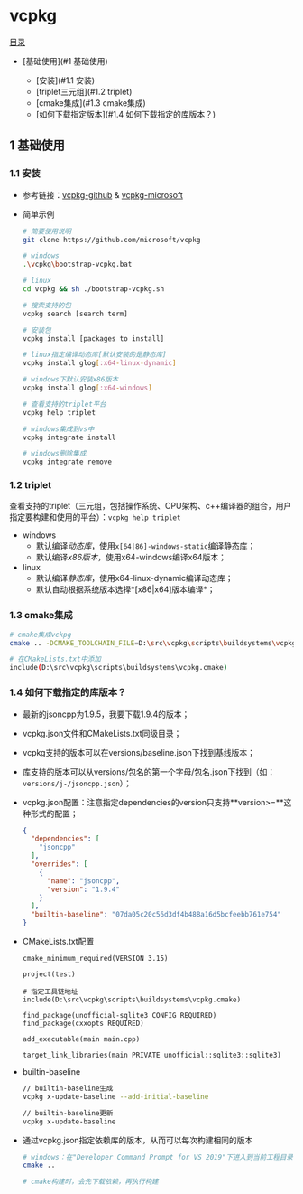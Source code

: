 # vcpkg

[目录](#目录)

- [基础使用](#1 基础使用)

  - [安装](#1.1 安装)
  - [triplet三元组](#1.2 triplet)
  - [cmake集成](#1.3 cmake集成)
  - [如何下载指定版本](#1.4 如何下载指定的库版本？)

  

## 1 基础使用

### 1.1 安装

- 参考链接：[vcpkg-github](https://github.com/microsoft/vcpkg) & [vcpkg-microsoft](https://learn.microsoft.com/zh-cn/vcpkg/)

- 简单示例

  ```sh
  # 简要使用说明
  git clone https://github.com/microsoft/vcpkg
  
  # windows
  .\vcpkg\bootstrap-vcpkg.bat
  
  # linux
  cd vcpkg && sh ./bootstrap-vcpkg.sh
  
  # 搜索支持的包
  vcpkg search [search term]
  
  # 安装包
  vcpkg install [packages to install]
  
  # linux指定编译动态库[默认安装的是静态库]
  vcpkg install glog[:x64-linux-dynamic]
  
  # windows下默认安装x86版本
  vcpkg install glog[:x64-windows]
  
  # 查看支持的triplet平台
  vcpkg help triplet
  
  # windows集成到vs中
  vcpkg integrate install
  
  # windows删除集成
  vcpkg integrate remove
  ```

### 1.2 triplet
查看支持的triplet（三元组，包括操作系统、CPU架构、c++编译器的组合，用户指定要构建和使用的平台）：`vcpkg help triplet`

- windows
  - 默认编译*动态库*，使用`x[64|86]-windows-static`编译静态库；
  - 默认编译*x86版本*，使用x64-windows编译x64版本；
- linux
  - 默认编译*静态库*，使用x64-linux-dynamic编译动态库；
  - 默认自动根据系统版本选择*[x86|x64]版本编译*；

### 1.3 cmake集成

  ```sh
  # cmake集成vckpg
  cmake .. -DCMAKE_TOOLCHAIN_FILE=D:\src\vcpkg\scripts\buildsystems\vcpkg.cmake
  
  # 在CMakeLists.txt中添加
  include(D:\src\vcpkg\scripts\buildsystems\vcpkg.cmake)
  ```

### 1.4 如何下载指定的库版本？

  - 最新的jsoncpp为1.9.5，我要下载1.9.4的版本；
  - vcpkg.json文件和CMakeLists.txt同级目录；
  - vcpkg支持的版本可以在versions/baseline.json下找到基线版本；
  - 库支持的版本可以从versions/包名的第一个字母/包名.json下找到（如：`versions/j-/jsoncpp.json`）；

  - vcpkg.json配置：注意指定dependencies的version只支持**version>=**这种形式的配置；

    ```json
    {
      "dependencies": [
        "jsoncpp"
      ],
      "overrides": [
        {
          "name": "jsoncpp",
          "version": "1.9.4"
        }
      ],
      "builtin-baseline": "07da05c20c56d3df4b488a16d5bcfeebb761e754"
    }
    ```

  - CMakeLists.txt配置

    ```text
    cmake_minimum_required(VERSION 3.15)
    
    project(test)
    
    # 指定工具链地址
    include(D:\src\vcpkg\scripts\buildsystems\vcpkg.cmake)
    
    find_package(unofficial-sqlite3 CONFIG REQUIRED)
    find_package(cxxopts REQUIRED)
    
    add_executable(main main.cpp)
    
    target_link_libraries(main PRIVATE unofficial::sqlite3::sqlite3)
    ```

  - builtin-baseline

    ```sh
    // builtin-baseline生成
    vcpkg x-update-baseline --add-initial-baseline
    
    // builtin-baseline更新
    vcpkg x-update-baseline
    ```

  - 通过vcpkg.json指定依赖库的版本，从而可以每次构建相同的版本

    ```sh
    # windows：在"Developer Command Prompt for VS 2019"下进入到当前工程目录
    cmake ..
    
    # cmake构建时，会先下载依赖，再执行构建
    ```

    